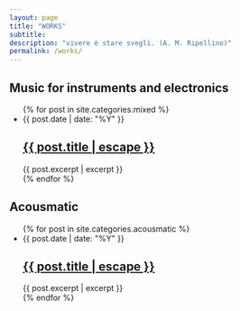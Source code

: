 ```yaml
---
layout: page
title: "WORKS"
subtitle:
description: "vivere è stare svegli. (A. M. Ripellino)"
permalink: /works/
---
```


## Music for instruments and electronics

<ul class="post-list">
  {% for post in site.categories.mixed %}
    <li>
      <span class="post-meta">{{ post.date | date: "%Y" }}</span>
      <h2>
        <a class="post-link" href="{{ post.url | relative_url }}">{{ post.title | escape }}</a>
      </h2>
      <span class="post-meta">{{ post.excerpt | excerpt }}</span>
    </li>
  {% endfor %}
</ul>

## Acousmatic

<ul class="post-list">
  {% for post in site.categories.acousmatic %}
    <li>
      <span class="post-meta">{{ post.date | date: "%Y" }}</span>
      <h2>
        <a class="post-link" href="{{ post.url | relative_url }}">{{ post.title | escape }}</a>
      </h2>
      <span class="post-meta">{{ post.excerpt | excerpt }}</span>
    </li>
  {% endfor %}
</ul>
